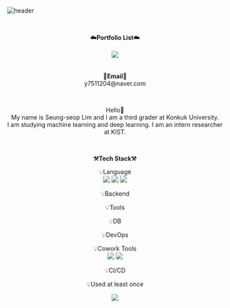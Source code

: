 ![header](https://capsule-render.vercel.app/api?type=waving&color=auto&height=300&section=header&text=welcome&fontSize=90&animation=fadeIn&fontAlignY=38&desc=SeungSeop's%20GitHub%20Profile&descAlignY=51&descAlign=62)

<br>

<p align="center">
    <Strong>☁️Portfolio List☁️</Strong><br><br>
    <a href="https://seungseop.tistory.com/" target="_blank"><img src="https://img.shields.io/badge/Tistory-535D6C?style=flat-square&logo=Tistory&logoColor=white"/></a>
    <br>
<br><br>
<Strong>📧Email📧</Strong><br>y7511204@naver.com<br>

</p>

<br>

<p align="center">
Hello👐<br>
My name is Seung-seop Lim and I am a third grader at Konkuk University. <br>
I am studying machine learning and deep learning.
I am an intern researcher at KIST.

</p>

<br>

<p align="center">
    <Strong>⚒️Tech Stack⚒️</Strong><br>
</p>

<p align="center" display="inline-block">
    💡Language <br>
    <img src="https://img.shields.io/badge/Python-3776AB?style=for-the-badge&logo=Python&logoColor=white">
    <img src="https://img.shields.io/badge/R-276DC3?style=for-the-badge&logo=Python&logoColor=white">
    <img src="https://img.shields.io/badge/linux-FCC624?style=for-the-badge&logo=linux&logoColor=black">


</p>
<p align="center" display="inline-block">
    💡Backend <br>
</p>
<p align="center" display="inline-block">
    💡Tools <br>
</p>
<p align="center" display="inline-block">
    💡DB <br>
<!--     <img src="https://img.shields.io/badge/mysql-4479A1?style=for-the-badge&logo=mysql&logoColor=white"> -->
</p>
<p align="center" display="inline-block">
    💡DevOps <br>
</p>
<p align="center" display="inline-block">
    💡Cowork Tools <br>
    <img src="https://img.shields.io/badge/Github-000000?style=for-the-badge&logo=github&logoColor=white">
    <img src="https://img.shields.io/badge/Notion-000000?style=for-the-badge&logo=notion&logoColor=white">
</p>
<p align="center" display="inline-block">
    💡CI/CD <br>
</p>

<p align="center">
    💡Used at least once
</p>
<p align="center" display="inline-block">
  <img src="https://img.shields.io/badge/C-A8B9CC?style=for-the-badge&logo=C&logoColor=white">
</p>

<br>

<div align="center">

</div>

